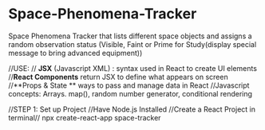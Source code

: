 # Space-Phenomena-Tracker
Space Phenomena Tracker that lists different space objects and assigns a random observation status (Visible, Faint or Prime for Study(display special message to bring advanced equipment))

//USE:
// **JSX** (Javascript XML) : syntax used in React to create UI elements
//**React Components** return JSX to define what appears on screen
//**Props & State ** ways to pass and manage data in React
//Javascript concepts: Arrays. map(), random number generator, conditional rendering

//STEP 1: Set up Project
//Have Node.js Installed 
//Create a React Project in terminal// npx create-react-app space-tracker

